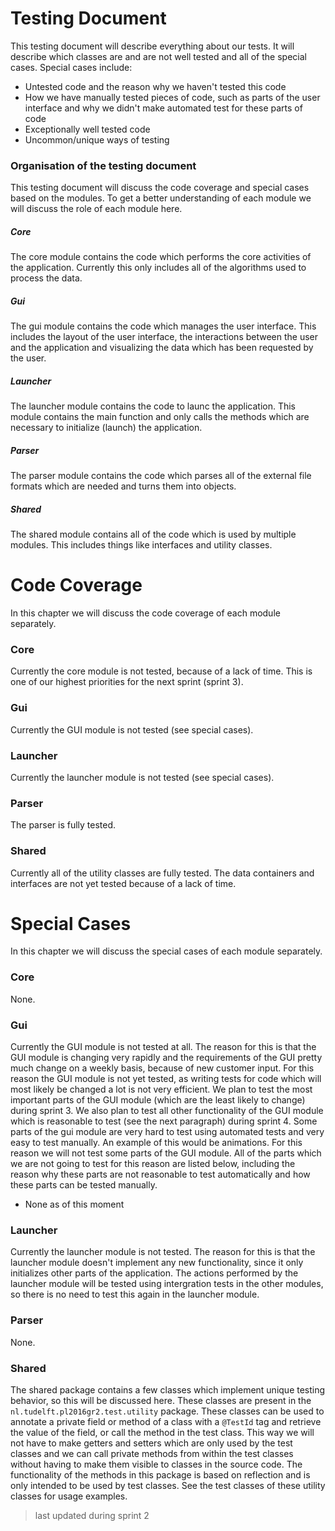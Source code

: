 Testing Document
===================
This testing document will describe everything about our tests. It will describe which classes are and are not well tested and all of the special cases. Special cases include:

- Untested code and the reason why we haven't tested this code
- How we have manually tested pieces of code, such as parts of the user interface and why we didn't make automated test for these parts of code
- Exceptionally well tested code
- Uncommon/unique ways of testing

### Organisation of the testing document
This testing document will discuss the code coverage and special cases based on the modules. To get a better understanding of each module we will discuss the role of each module here.

##### Core
The core module contains the code which performs the core activities of the application. Currently this only includes all of the algorithms used to process the data.

##### Gui
The gui module contains the code which manages the user interface. This includes the layout of the user interface, the interactions between the user and the application and visualizing the data which has been requested by the user.

##### Launcher
The launcher module contains the code to launc the application. This module contains the main function and only calls the methods which are necessary to initialize (launch) the application.

##### Parser
The parser module contains the code which parses all of the external file formats which are needed and turns them into objects.

##### Shared
The shared module contains all of the code which is used by multiple modules. This includes things like interfaces and utility classes.

Code Coverage
===================
In this chapter we will discuss the code coverage of each module separately.
### Core
Currently the core module is not tested, because of a lack of time. This is one of our highest priorities for the next sprint (sprint 3).

### Gui
Currently the GUI module is not tested (see special cases).

### Launcher
Currently the launcher module is not tested (see special cases).

### Parser
The parser is fully tested.

### Shared
Currently all of the utility classes are fully tested. The data containers and interfaces are not yet tested because of a lack of time.

Special Cases
===================
In this chapter we will discuss the special cases of each module separately.
### Core
None.

### Gui
Currently the GUI module is not tested at all. The reason for this is that the GUI module is changing very rapidly and the requirements of the GUI pretty much change on a weekly basis, because of new customer input. For this reason the GUI module is not yet tested, as writing tests for code which will most likely be changed a lot is not very efficient. We plan to test the most important parts of the GUI module (which are the least likely to change) during sprint 3. We also plan to test all other functionality of the GUI module which is reasonable to test (see the next paragraph) during sprint 4.
Some parts of the gui module are very hard to test using automated tests and very easy to test manually.  An example of this would be animations. For this reason we will not test some parts of the GUI module. All of the parts which we are not going to test for this reason are listed below, including the reason why these parts are not reasonable to test automatically and how these parts can be tested manually.

- None as of this moment

### Launcher
Currently the launcher module is not tested. The reason for this is that the launcher module doesn't implement any new functionality, since it only initializes other parts of the application. The actions performed by the launcher module will be tested using intergration tests in the other modules, so there is no need to test this again in the launcher module.

### Parser
None.

### Shared
The shared package contains a few classes which implement unique testing behavior, so this will be discussed here. These classes are present in the <code>nl.tudelft.pl2016gr2.test.utility</code> package. These classes can be used to annotate a private field or method of a class with a <code>@TestId</code> tag and retrieve the value of the field, or call the method in the test class. This way we will not have to make getters and setters which are only used by the test classes and we can call private methods from within the test classes without having to make them visible to classes in the source code. The functionality of the methods in this package is based on reflection and is only intended to be used by test classes. See the test classes of these utility classes for usage examples.

> last updated during sprint 2